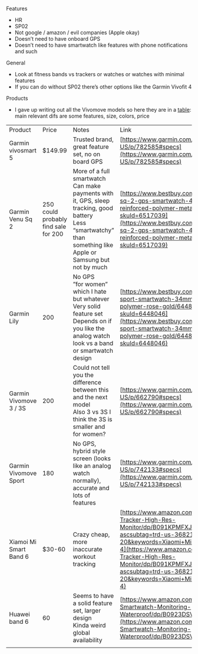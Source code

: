 Features

- HR
- SP02
- Not google / amazon / evil companies (Apple okay)
- Doesn’t need to have onboard GPS
- Doesn’t need to have smartwatch like features with phone notifications and such

  

General

- Look at fitness bands vs trackers or watches or watches with minimal features
- If you can do without SP02 there’s other options like the Garmin Vivofit 4

  

Products

- I gave up writing out all the Vivomove models so here they are in a [table](https://smartshopping.guide/articles/garmin-vivomove-model-comparison): main relevant difs are some features, size, colors, price

  

|   |   |   |   |   |
|---|---|---|---|---|
|Product|Price|Notes|Link|Review Link|
|Garmin vivosmart 5|$149.99|Trusted brand, great feature set, no on board GPS|[https://www.garmin.com/en-US/p/782585#specs](https://www.garmin.com/en-US/p/782585#specs)|[https://www.wired.com/review/garmin-vivosmart-5/](https://www.wired.com/review/garmin-vivosmart-5/)|
|Garmin Venu Sq 2|250 could probably find sale for 200|More of a full smartwatch  <br>Can make payments with it, GPS, sleep tracking, good battery  <br>Less “smartwatchy” than something like Apple or Samsung but not by much|[https://www.bestbuy.com/site/garmin-venu-sq-2-gps-smartwatch-40mm-fiber-reinforced-polymer-metallic-mint/6517039.p?skuId=6517039](https://www.bestbuy.com/site/garmin-venu-sq-2-gps-smartwatch-40mm-fiber-reinforced-polymer-metallic-mint/6517039.p?skuId=6517039)|[https://www.pcmag.com/reviews/garmin-venu-sq-2](https://www.pcmag.com/reviews/garmin-venu-sq-2)|
|Garmin Lily|200|No GPS  <br>”for women” which I hate but whatever  <br>Very solid feature set  <br>Depends on if you like the analog watch look vs a band or smartwatch design|[https://www.bestbuy.com/site/garmin-lily-sport-smartwatch-34mm-fiber-reinforced-polymer-rose-gold/6448046.p?skuId=6448046](https://www.bestbuy.com/site/garmin-lily-sport-smartwatch-34mm-fiber-reinforced-polymer-rose-gold/6448046.p?skuId=6448046)|[https://www.pcmag.com/reviews/garmin-lily](https://www.pcmag.com/reviews/garmin-lily)|
|Garmin Vivomove 3 / 3S|200|Could not tell you the difference between this and the next model  <br>Also 3 vs 3S I think the 3S is smaller and for women?|[https://www.garmin.com/en-US/p/662790#specs](https://www.garmin.com/en-US/p/662790#specs)|[https://www.techradar.com/news/should-i-buy-a-garmin-vivomove-3](https://www.techradar.com/news/should-i-buy-a-garmin-vivomove-3)|
|Garmin Vivomove Sport|180|No GPS, hybrid style screen (looks like an analog watch normally), accurate and lots of features|[https://www.garmin.com/en-US/p/742133#specs](https://www.garmin.com/en-US/p/742133#specs)|[https://www.theverge.com/22882401/garmin-vivomove-sport-review-fitness-tracker-smartwatch-wearables](https://www.theverge.com/22882401/garmin-vivomove-sport-review-fitness-tracker-smartwatch-wearables)|
|Xiamoi Mi Smart Band 6|$30-60|Crazy cheap, more inaccurate workout tracking|[https://www.amazon.com/Xiaomi-Activity-Tracker-High-Res-Monitor/dp/B091KPMFXJ/ref=sr_1_4?ascsubtag=trd-us-3682137264471498000-20&keywords=Xiaomi+Mi+Smart+Band+6&sr=8-4](https://www.amazon.com/Xiaomi-Activity-Tracker-High-Res-Monitor/dp/B091KPMFXJ/ref=sr_1_4?ascsubtag=trd-us-3682137264471498000-20&keywords=Xiaomi+Mi+Smart+Band+6&sr=8-4)|[https://www.techradar.com/reviews/xiaomi-mi-smart-band-6](https://www.techradar.com/reviews/xiaomi-mi-smart-band-6)[https://www.techradar.com/reviews/oppo-band](https://www.techradar.com/reviews/oppo-band)|
|Huawei band 6|60|Seems to have a solid feature set, larger design  <br>Kinda weird global availability|[https://www.amazon.com/HUAWEI-Fitness-Smartwatch-Monitoring-Waterproof/dp/B0923DSVJJ?geniuslink=true](https://www.amazon.com/HUAWEI-Fitness-Smartwatch-Monitoring-Waterproof/dp/B0923DSVJJ?geniuslink=true)|[https://www.androidauthority.com/huawei-band-6-review-1215892/](https://www.androidauthority.com/huawei-band-6-review-1215892/)|
||||||
